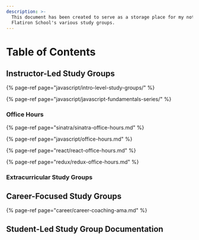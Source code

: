 ```yaml
---
description: >-
  This document has been created to serve as a storage place for my notes from
  Flatiron School's various study groups.
---
```


# Table of Contents

## Instructor-Led Study Groups

{% page-ref page="javascript/intro-level-study-groups/" %}

{% page-ref page="javascript/javascript-fundamentals-series/" %}

### Office Hours

{% page-ref page="sinatra/sinatra-office-hours.md" %}

{% page-ref page="javascript/office-hours.md" %}

{% page-ref page="react/react-office-hours.md" %}

{% page-ref page="redux/redux-office-hours.md" %}

### Extracurricular Study Groups

## Career-Focused Study Groups

{% page-ref page="career/career-coaching-ama.md" %}

## Student-Led Study Group Documentation


